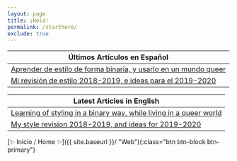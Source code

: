 ```yaml
---
layout: page
title: ¡Hola!
permalink: /starthere/
exclude: true
---
```



| Últimos Artículos en Español |
| --- |
| [Aprender de estilo de forma binaria, y usarlo en un mundo queer](/es/blog/2019/09/16/binaria/)|
| [Mi revisión de estilo 2018-2019, e ideas para el 2019-2020](/es/blog/2019/09/29/estilo/)|

| Latest Articles in English |
| --- |
| [Learning of styling in a binary way, while living in a queer world](/en/blog/2019/09/16/binary/)|
| [My style revision 2018-2019, and ideas for 2019-2020](/en/blog/2019/09/29/style/)|

[✨ Inicio / Home ✨]({{ site.baseurl }}/ "Web"){:class="btn btn-block btn-primary"}

<!--
![Sof]({{ site.baseurl }}/assets/img/silueta-color.svg "Sof"){:class="float-md-right img-sof"}
-->
